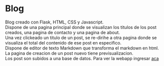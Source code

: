 # Blog   
Blog creado con Flask, HTML, CSS y Javascript.  
Dispone de una pagina principal donde se visualizan los titulos de los post creados, una pagina de contacto y una pagina de about.  
Una vez clickeado un titulo de un post, se re-dirihe a otra pagina donde se visualiza el total del contenido de ese post en especifico.  
Dispone de editor de texto Markdown que transforma el markdown en html. La pagina de creacion de un post nuevo tiene previsualizacion.  
Los post son subidos a una base de datos.
Para ver la webapp ingresar [aca](https://blog-jf.herokuapp.com/)